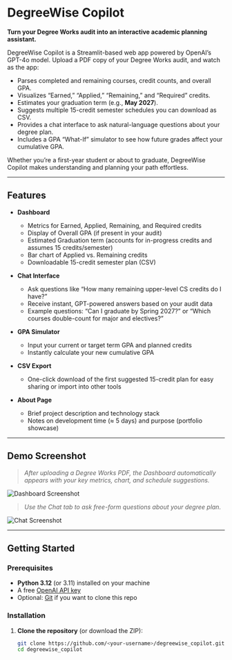 # DegreeWise Copilot

**Turn your Degree Works audit into an interactive academic planning assistant.**

DegreeWise Copilot is a Streamlit-based web app powered by OpenAI’s GPT-4o model. Upload a PDF copy of your Degree Works audit, and watch as the app:

- Parses completed and remaining courses, credit counts, and overall GPA.
- Visualizes “Earned,” “Applied,” “Remaining,” and “Required” credits.
- Estimates your graduation term (e.g., **May 2027**).
- Suggests multiple 15-credit semester schedules you can download as CSV.
- Provides a chat interface to ask natural-language questions about your degree plan.
- Includes a GPA “What-If” simulator to see how future grades affect your cumulative GPA.

Whether you’re a first-year student or about to graduate, DegreeWise Copilot makes understanding and planning your path effortless.

---

## Features

- **Dashboard**  
  - Metrics for Earned, Applied, Remaining, and Required credits  
  - Display of Overall GPA (if present in your audit)  
  - Estimated Graduation term (accounts for in-progress credits and assumes 15 credits/semester)  
  - Bar chart of Applied vs. Remaining credits  
  - Downloadable 15-credit semester plan (CSV)

- **Chat Interface**  
  - Ask questions like “How many remaining upper-level CS credits do I have?”  
  - Receive instant, GPT-powered answers based on your audit data  
  - Example questions: “Can I graduate by Spring 2027?” or “Which courses double-count for major and electives?”

- **GPA Simulator**  
  - Input your current or target term GPA and planned credits  
  - Instantly calculate your new cumulative GPA  

- **CSV Export**  
  - One-click download of the first suggested 15-credit plan for easy sharing or import into other tools

- **About Page**  
  - Brief project description and technology stack  
  - Notes on development time (≈ 5 days) and purpose (portfolio showcase)

---

## Demo Screenshot

> *After uploading a Degree Works PDF, the Dashboard automatically appears with your key metrics, chart, and schedule suggestions.*

![Dashboard Screenshot](./assets/dashboard_example.png)

> *Use the Chat tab to ask free-form questions about your degree plan.*

![Chat Screenshot](./assets/chat_example.png)

---

## Getting Started

### Prerequisites

- **Python 3.12** (or 3.11) installed on your machine  
- A free [OpenAI API key](https://platform.openai.com)  
- Optional: [Git](https://git-scm.com/) if you want to clone this repo

### Installation

1. **Clone the repository** (or download the ZIP):

   ```bash
   git clone https://github.com/<your-username>/degreewise_copilot.git
   cd degreewise_copilot
